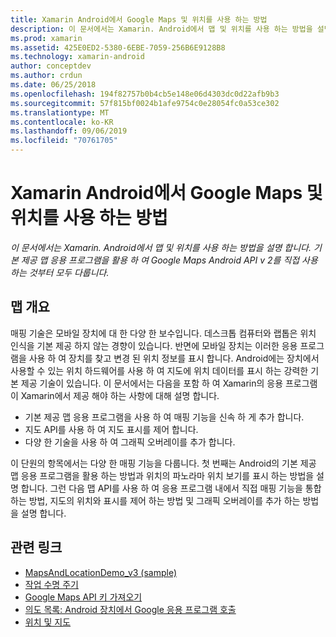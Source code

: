 ```yaml
---
title: Xamarin Android에서 Google Maps 및 위치를 사용 하는 방법
description: 이 문서에서는 Xamarin. Android에서 맵 및 위치를 사용 하는 방법을 설명 합니다. 기본 제공 맵 응용 프로그램을 활용 하 여 Google Maps Android API v 2를 직접 사용 하는 것부터 모두 다룹니다.
ms.prod: xamarin
ms.assetid: 425E0ED2-5380-6EBE-7059-256B6E9128B8
ms.technology: xamarin-android
author: conceptdev
ms.author: crdun
ms.date: 06/25/2018
ms.openlocfilehash: 194f82757b0b4cb5e148e06d4303dc0d22afb9b3
ms.sourcegitcommit: 57f815bf0024b1afe9754c0e28054fc0a53ce302
ms.translationtype: MT
ms.contentlocale: ko-KR
ms.lasthandoff: 09/06/2019
ms.locfileid: "70761705"
---
```

# <a name="how-to-use-google-maps-and-location-with-xamarinandroid"></a>Xamarin Android에서 Google Maps 및 위치를 사용 하는 방법

_이 문서에서는 Xamarin. Android에서 맵 및 위치를 사용 하는 방법을 설명 합니다. 기본 제공 맵 응용 프로그램을 활용 하 여 Google Maps Android API v 2를 직접 사용 하는 것부터 모두 다룹니다._

## <a name="maps-overview"></a>맵 개요

매핑 기술은 모바일 장치에 대 한 다양 한 보수입니다. 데스크톱 컴퓨터와 랩톱은 위치 인식을 기본 제공 하지 않는 경향이 있습니다. 반면에 모바일 장치는 이러한 응용 프로그램을 사용 하 여 장치를 찾고 변경 된 위치 정보를 표시 합니다. Android에는 장치에서 사용할 수 있는 위치 하드웨어를 사용 하 여 지도에 위치 데이터를 표시 하는 강력한 기본 제공 기술이 있습니다. 이 문서에서는 다음을 포함 하 여 Xamarin의 응용 프로그램이 Xamarin에서 제공 해야 하는 사항에 대해 설명 합니다. 

- 기본 제공 맵 응용 프로그램을 사용 하 여 매핑 기능을 신속 하 게 추가 합니다.
- 지도 API를 사용 하 여 지도 표시를 제어 합니다.
- 다양 한 기술을 사용 하 여 그래픽 오버레이를 추가 합니다.

이 단원의 항목에서는 다양 한 매핑 기능을 다룹니다.
첫 번째는 Android의 기본 제공 맵 응용 프로그램을 활용 하는 방법과 위치의 파노라마 위치 보기를 표시 하는 방법을 설명 합니다. 그런 다음 맵 API를 사용 하 여 응용 프로그램 내에서 직접 매핑 기능을 통합 하는 방법, 지도의 위치와 표시를 제어 하는 방법 및 그래픽 오버레이를 추가 하는 방법을 설명 합니다.

## <a name="related-links"></a>관련 링크

- [MapsAndLocationDemo_v3 (sample)](https://docs.microsoft.com/samples/xamarin/monodroid-samples/mapsandlocationdemo-v3)
- [작업 수명 주기](~/android/app-fundamentals/activity-lifecycle/index.md)
- [Google Maps API 키 가져오기](~/android/platform/maps-and-location/maps/obtaining-a-google-maps-api-key.md)
- [의도 목록: Android 장치에서 Google 응용 프로그램 호출](https://developer.android.com/guide/appendix/g-app-intents.html)
- [위치 및 지도](https://developer.android.com/guide/topics/location/index.html)
